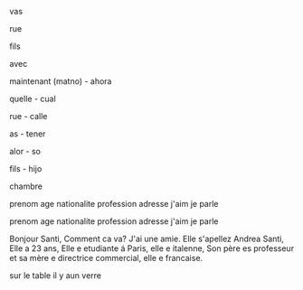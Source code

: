 vas

rue

fils

avec

maintenant (matno) - ahora

quelle - cual

rue - calle

as - tener

alor - so

fils - hijo

chambre



prenom
age
nationalite
profession
adresse
j'aim
je parle

prenom
age
nationalite
profession
adresse
j'aim
je parle



Bonjour Santi,
Comment ca va? J'ai une amie. Elle s'apellez Andrea Santi, Elle a 23 ans, Elle e etudiante á Paris, elle e italenne, Son père es professeur et sa mère e directrice commercial, elle e francaise.



sur le table il y aun verre
